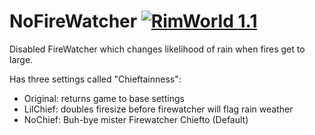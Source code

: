 # NoFireWatcher [![RimWorld 1.1](https://img.shields.io/badge/RimWorld-1.1-green.svg?longCache=true&style=plastic)](http://rimworldgame.com/)

Disabled FireWatcher which changes likelihood of rain when fires get to large.

Has three settings called "Chieftainness":
- Original: returns game to base settings
- LilChief: doubles firesize before firewatcher will flag rain weather
- NoChief: Buh-bye mister Firewatcher Chiefto (Default)
